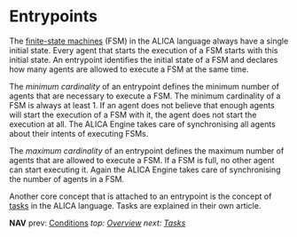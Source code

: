 # Entrypoints

The [finite-state machines](finite-state_machines.md) (FSM) in the ALICA language always have a single initial state. Every agent that starts the execution of a FSM starts with this initial state. An entrypoint identifies the initial state of a FSM and declares how many agents are allowed to execute a FSM at the same time.

The _minimum cardinality_ of an entrypoint defines the minimum number of agents that are necessary to execute a FSM. The minimum cardinality of a FSM is always at least 1. If an agent does not believe that enough agents will start the execution of a FSM with it, the agent does not start the execution at all. The ALICA Engine takes care of synchronising all agents about their intents of executing FSMs.

The _maximum cardinality_ of an entrypoint defines the maximum number of agents that are allowed to execute a FSM. If a FSM is full, no other agent can start executing it. Again the ALICA Engine takes care of synchronising the number of agents in a FSM.

Another core concept that is attached to an entrypoint is the concept of [tasks](tasks.md) in the ALICA language. Tasks are explained in their own article.

**NAV** prev: [Conditions](conditions.md) _top: [Overview](../README.md)_ _next: [Tasks](tasks.md)_

